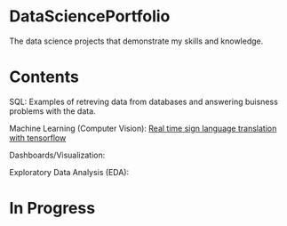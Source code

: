 # DataSciencePortfolio
The data science projects that demonstrate my skills and knowledge.

# Contents
SQL: Examples of retreving data from databases and answering buisness problems with the data.

Machine Learning (Computer Vision): [Real time sign language translation with tensorflow](https://github.com/Christopher-DSA/Sign-Language-Detection-Computer-Vision)

Dashboards/Visualization:

Exploratory Data Analysis (EDA):

# In Progress

